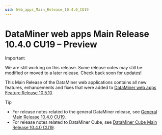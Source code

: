 ```yaml
---
uid: Web_apps_Main_Release_10.4.0_CU19
---
```


# DataMiner web apps Main Release 10.4.0 CU19 – Preview

> [!IMPORTANT]
> We are still working on this release. Some release notes may still be modified or moved to a later release. Check back soon for updates!

This Main Release of the DataMiner web applications contains all new features, enhancements and fixes that were added to [DataMiner web apps Feature Release 10.5.10](xref:Web_apps_Feature_Release_10.5.10).

> [!TIP]
>
> - For release notes related to the general DataMiner release, see [General Main Release 10.4.0 CU19](xref:General_Main_Release_10.4.0_CU19).
> - For release notes related to DataMiner Cube, see [DataMiner Cube Main Release 10.4.0 CU19](xref:Cube_Main_Release_10.4.0_CU19).
